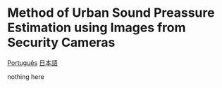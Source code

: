 # Method of Urban Sound Preassure Estimation using Images from Security Cameras
[Português](https://github.com/ma-ath/tcc-matheuslima/blob/master/README.md)
[日本語](https://github.com/ma-ath/tcc-matheuslima/blob/master/readme/README.jp.md)

nothing here
